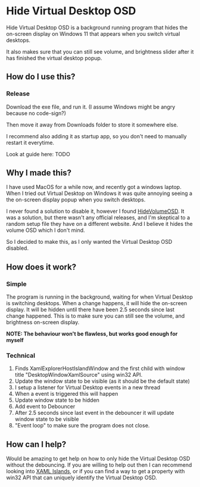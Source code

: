 # Hide Virtual Desktop OSD

Hide Virtual Desktop OSD is a background running program that hides the on-screen display on Windows 11 that appears when you switch virtual desktops.

It also makes sure that you can still see volume, and brightness slider after it has finished the virtual desktop popup.

## How do I use this?

### Release

Download the exe file, and run it.
(I assume Windows might be angry because no code-sign?)

Then move it away from Downloads folder to store it somewhere else.

I recommend also adding it as startup app, so you don't need to manually restart it everytime.

Look at guide here: TODO

## Why I made this?

I have used MacOS for a while now, and recently got a windows laptop.
When I tried out Virtual Desktop on Windows it was quite annoying seeing a the on-screen display popup when you switch desktops.

I never found a solution to disable it, however I found [HideVolumeOSD](https://github.com/UnlimitedStack/HideVolumeOSD). It was a solution, but 
there wasn't any official releases, and I'm skeptical to a random setup file they have on a different website. And I believe it hides the volume OSD which I don't mind.

So I decided to make this, as I only wanted the Virtual Desktop OSD disabled.

## How does it work?

### Simple

The program is running in the background, waiting for when Virtual Desktop is switching desktops.
When a change happens, it will hide the on-screen display. It will be hidden until there have been 2.5 seconds since last change happened.
This is to make sure you can still see the volume, and brightness on-screen display.

**NOTE: The behaviour won't be flawless, but works good enough for myself**

### Technical

1. Finds XamlExplorerHostIslandWindow and the first child with window title "DesktopWindowXamlSource" using win32 API.
2. Update the window state to be visible (as it should be the default state)
3. I setup a listener for Virtual Desktop events in a new thread
4. When a event is triggered this will happen
  1. Update window state to be hidden
  2. Add event to Debouncer
5. After 2.5 seconds since last event in the debouncer it will update window state to be visible
6. "Event loop" to make sure the program does not close. 

## How can I help?

Would be amazing to get help on how to only hide the Virtual Desktop OSD without the debouncing.
If you are willing to help out then I can recommend looking into [XAML Islands](https://blogs.windows.com/windowsdeveloper/2018/11/02/xaml-islands-a-deep-dive-part-1/), or if you can find a way to get a property with win32 API that can uniquely identify the Virtual Desktop OSD.
